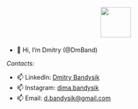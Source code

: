 <div id="header" align="center" style="margin-bottom: 20px;">
  <img src="https://media.giphy.com/media/du3J3cXyzhj75IOgvA/giphy.gif" width="70"/>
</div>

- 👋 Hi, I’m Dmitry (@DmBand)
<!--- - 🌱 I’m looking for a job as a Trainee/Junior Python Developer --->
<!-- - 👀 Please take a look at my projects -->

<!-- 👀 Here you will find projects with technologies such as:
```Python```, ```Django```, ```DRF```, ```Aiogram```, ```BeautifulSoup```, ```JavaScript``` -->

*Contacts:*
- 📫 LinkedIn: [Dmitry Bandysik](https://www.linkedin.com/in/dmitry-bandysik-5b1941231/)
- 📫 Instagram: [dima.bandysik](https://www.instagram.com/dima.bandysik/)
- 📫 Email: d.bandysik@gmail.com

<!---
DmBand/DmBand is a ✨ special ✨ repository because its `README.md` (this file) appears on your GitHub profile.
You can click the Preview link to take a look at your changes.
--->
